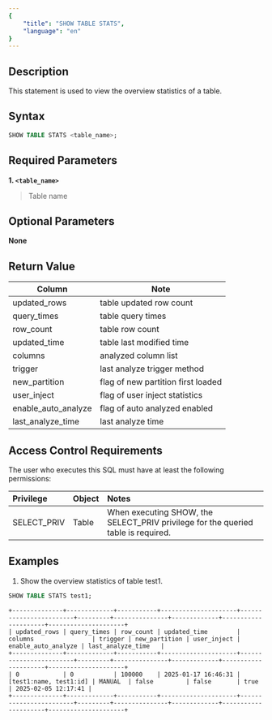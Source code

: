 ```yaml
---
{
    "title": "SHOW TABLE STATS",
    "language": "en"
}
---
```


<!--
Licensed to the Apache Software Foundation (ASF) under one
or more contributor license agreements.  See the NOTICE file
distributed with this work for additional information
regarding copyright ownership.  The ASF licenses this file
to you under the Apache License, Version 2.0 (the
"License"); you may not use this file except in compliance
with the License.  You may obtain a copy of the License at

  http://www.apache.org/licenses/LICENSE-2.0

Unless required by applicable law or agreed to in writing,
software distributed under the License is distributed on an
"AS IS" BASIS, WITHOUT WARRANTIES OR CONDITIONS OF ANY
KIND, either express or implied.  See the License for the
specific language governing permissions and limitations
under the License.
-->

## Description

This statement is used to view the overview statistics of a table.

## Syntax

```SQL
SHOW TABLE STATS <table_name>;
```

## Required Parameters

**1. `<table_name>`**

> Table name

## Optional Parameters

**None**

## Return Value

| Column | Note           |
| -- |--------------|
| updated_rows | table updated row count           |
| query_times |   table query times           |
| row_count | table row count           |
| updated_time | table last modified time        |
| columns | analyzed column list           |
| trigger |   last analyze trigger method           |
| new_partition |  flag of new partition first loaded           |
| user_inject | flag of user inject statistics         |
| enable_auto_analyze | flag of auto analyzed enabled         |
| last_analyze_time |   last analyze time          |

## Access Control Requirements

The user who executes this SQL must have at least the following permissions:

| Privilege | Object | Notes                                    |
|:--------------| :------------- |:------------------------------------------------|
| SELECT_PRIV   | Table    | When executing SHOW, the SELECT_PRIV privilege for the queried table is required. |

## Examples

1. Show the overview statistics of table test1.

```sql
SHOW TABLE STATS test1;
```

```text
+--------------+-------------+-----------+---------------------+------------------------+---------+---------------+-------------+---------------------+---------------------+
| updated_rows | query_times | row_count | updated_time        | columns                | trigger | new_partition | user_inject | enable_auto_analyze | last_analyze_time   |
+--------------+-------------+-----------+---------------------+------------------------+---------+---------------+-------------+---------------------+---------------------+
| 0            | 0           | 100000    | 2025-01-17 16:46:31 | [test1:name, test1:id] | MANUAL  | false         | false       | true                | 2025-02-05 12:17:41 |
+--------------+-------------+-----------+---------------------+------------------------+---------+---------------+-------------+---------------------+---------------------+
```
